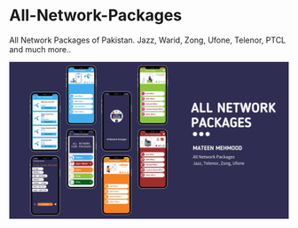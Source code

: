 # All-Network-Packages
All Network Packages of Pakistan. Jazz, Warid, Zong, Ufone, Telenor, PTCL and much more..

![All Network Packages App Screenshots](all-network-packages.jpg)
